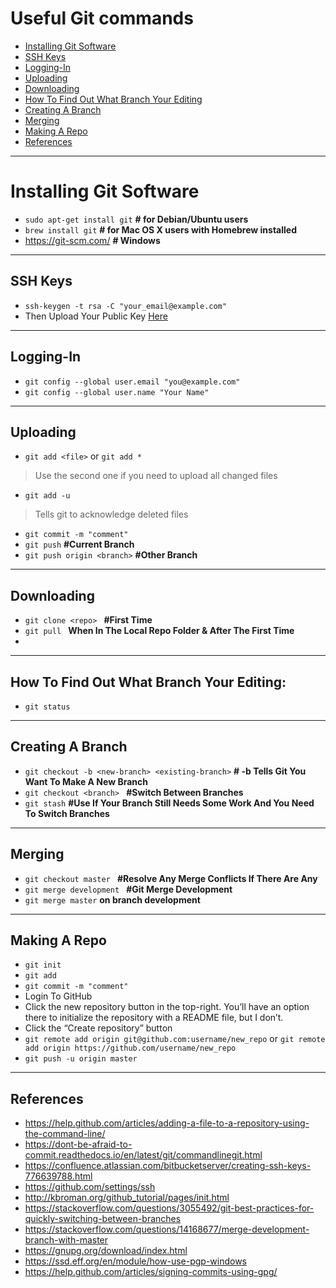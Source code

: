 # Useful Git commands

- [Installing Git Software](#installing-git-software)
- [SSH Keys](#ssh-keys)
- [Logging-In](#logging-in)
- [Uploading](#uploading)
- [Downloading](#downloading)
- [How To Find Out What Branch Your Editing](#how-to-find-out-what-branch-your-editing)
- [Creating A Branch](#creating-a-branch)
- [Merging](#merging)
- [Making A Repo](#making-a-repo)
- [References](#references)


----------


# Installing Git Software

 - `sudo apt-get install git` **# for Debian/Ubuntu users**
 - `brew install git` **# for Mac OS X users with Homebrew installed**
 - https://git-scm.com/ **# Windows**



----------


## SSH Keys

 - `ssh-keygen -t rsa -C "your_email@example.com"`
 - Then Upload Your Public Key <a href="https://github.com/settings/ssh ">Here</a>


----------

## Logging-In

 - `git config --global user.email "you@example.com"`
 - `git config --global user.name "Your Name"`


----------

## Uploading

 - `git add <file>` or `git add *`
 > Use the second one if you need to upload all changed files
 - `git add -u`
 > Tells git to acknowledge deleted files
 - `git commit -m "comment"`
 - `git push`  **#Current Branch**
 - `git push origin <branch>` **#Other Branch**



----------

## Downloading

 - `git clone <repo> ` **#First Time**
 - `git pull ` **When In The Local Repo Folder & After The First Time**
 -
----------
## How To Find Out What Branch Your Editing:
 - `git status`


----------

## Creating A Branch

 - `git checkout -b <new-branch> <existing-branch>` **# -b Tells Git You Want To Make A New Branch**
 - `git checkout <branch> `  **#Switch Between Branches**
 - `git stash` **#Use If Your Branch Still Needs Some Work And You Need To Switch Branches**



----------
## Merging

 - `git checkout master ` **#Resolve Any Merge Conflicts If There Are Any**
 - `git merge development `  **#Git Merge Development**
 - `git merge master` **on branch development**


----------
## Making A Repo

 - `git init`
 - `git add`
 - `git commit -m "comment"`
 - Login To GitHub
 - Click the new repository button in the top-right. You’ll have an option there to initialize the repository with a README file, but I don’t.
 - Click the “Create repository” button
 - `git remote add origin git@github.com:username/new_repo` or `git remote add origin https://github.com/username/new_repo`
 - `git push -u origin master`


----------

## References

 - https://help.github.com/articles/adding-a-file-to-a-repository-using-the-command-line/
 - https://dont-be-afraid-to-commit.readthedocs.io/en/latest/git/commandlinegit.html      
 - https://confluence.atlassian.com/bitbucketserver/creating-ssh-keys-776639788.html      
 - https://github.com/settings/ssh
 - http://kbroman.org/github_tutorial/pages/init.html				       
 - https://stackoverflow.com/questions/3055492/git-best-practices-for-quickly-switching-between-branches
 - https://stackoverflow.com/questions/14168677/merge-development-branch-with-master
 - https://gnupg.org/download/index.html
 - https://ssd.eff.org/en/module/how-use-pgp-windows
 - https://help.github.com/articles/signing-commits-using-gpg/

